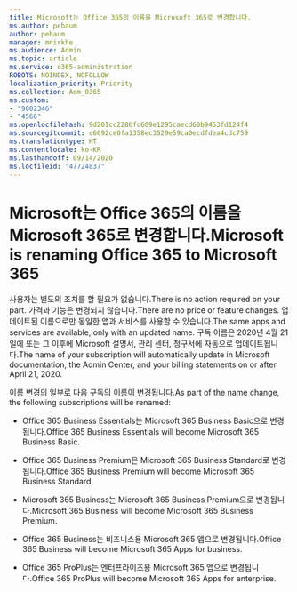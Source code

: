 ```yaml
---
title: Microsoft는 Office 365의 이름을 Microsoft 365로 변경합니다.
ms.author: pebaum
author: pebaum
manager: mnirkhe
ms.audience: Admin
ms.topic: article
ms.service: o365-administration
ROBOTS: NOINDEX, NOFOLLOW
localization_priority: Priority
ms.collection: Adm_O365
ms.custom:
- "9002346"
- "4566"
ms.openlocfilehash: 9d201cc2286fc609e1295caecd60b9453fd124f4
ms.sourcegitcommit: c6692ce0fa1358ec3529e59ca0ecdfdea4cdc759
ms.translationtype: HT
ms.contentlocale: ko-KR
ms.lasthandoff: 09/14/2020
ms.locfileid: "47724837"
---
```

# <a name="microsoft-is-renaming-office-365-to-microsoft-365"></a><span data-ttu-id="7790e-102">Microsoft는 Office 365의 이름을 Microsoft 365로 변경합니다.</span><span class="sxs-lookup"><span data-stu-id="7790e-102">Microsoft is renaming Office 365 to Microsoft 365</span></span>

<span data-ttu-id="7790e-103">사용자는 별도의 조치를 할 필요가 없습니다.</span><span class="sxs-lookup"><span data-stu-id="7790e-103">There is no action required on your part.</span></span> <span data-ttu-id="7790e-104">가격과 기능은 변경되지 않습니다.</span><span class="sxs-lookup"><span data-stu-id="7790e-104">There are no price or feature changes.</span></span> <span data-ttu-id="7790e-105">업데이트된 이름으로만 동일한 앱과 서비스를 사용할 수 있습니다.</span><span class="sxs-lookup"><span data-stu-id="7790e-105">The same apps and services are available, only with an updated name.</span></span> <span data-ttu-id="7790e-106">구독 이름은 2020년 4월 21일에 또는 그 이후에 Microsoft 설명서, 관리 센터, 청구서에 자동으로 업데이트됩니다.</span><span class="sxs-lookup"><span data-stu-id="7790e-106">The name of your subscription will automatically update in Microsoft documentation, the Admin Center, and your billing statements on or after April 21, 2020.</span></span>

<span data-ttu-id="7790e-107">이름 변경의 일부로 다음 구독의 이름이 변경됩니다.</span><span class="sxs-lookup"><span data-stu-id="7790e-107">As part of the name change, the following subscriptions will be renamed:</span></span>

- <span data-ttu-id="7790e-108">Office 365 Business Essentials는 Microsoft 365 Business Basic으로 변경됩니다.</span><span class="sxs-lookup"><span data-stu-id="7790e-108">Office 365 Business Essentials will become Microsoft 365 Business Basic.</span></span>

- <span data-ttu-id="7790e-109">Office 365 Business Premium은 Microsoft 365 Business Standard로 변경됩니다.</span><span class="sxs-lookup"><span data-stu-id="7790e-109">Office 365 Business Premium will become Microsoft 365 Business Standard.</span></span>

- <span data-ttu-id="7790e-110">Microsoft 365 Business는 Microsoft 365 Business Premium으로 변경됩니다.</span><span class="sxs-lookup"><span data-stu-id="7790e-110">Microsoft 365 Business will become Microsoft 365 Business Premium.</span></span>

- <span data-ttu-id="7790e-111">Office 365 Business는 비즈니스용 Microsoft 365 앱으로 변경됩니다.</span><span class="sxs-lookup"><span data-stu-id="7790e-111">Office 365 Business will become Microsoft 365 Apps for business.</span></span>

- <span data-ttu-id="7790e-112">Office 365 ProPlus는 엔터프라이즈용 Microsoft 365 앱으로 변경됩니다.</span><span class="sxs-lookup"><span data-stu-id="7790e-112">Office 365 ProPlus will become Microsoft 365 Apps for enterprise.</span></span>
